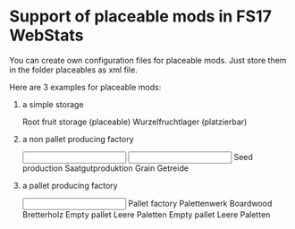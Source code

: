 # Support of placeable mods in FS17 WebStats

You can create own configuration files for placeable mods. Just store them in the folder placeables as xml file. 

Here are 3 examples for placeable mods:

1. a simple storage

	<?xml version="1.0" encoding="utf-8"?>
	<placeable>
		<MOD name="FS17_dogfaceRootStorage" version="1.0.0.1" author="Dogface" link="http://www.farming-simulator.com/mod.php?mod_id=72085"></MOD>
		<item className="HayLoftPlaceable" locationType="storage"/>
		<l10n>
			<text name="HayLoftPlaceable">
				<en>Root fruit storage (placeable)</en>
				<de>Wurzelfruchtlager (platzierbar)</de>
			</text>
		</l10n>
	</placeable>
	
2. a non pallet producing factory 

	<?xml version="1.0" encoding="utf-8"?>
	<placeable>
		<MOD name="FS17_FabrikScript_Saat_Prod" version="" author="" link=""></MOD>
		<item className="FabrikScript_Saat_Prod" locationType="FabrikScript" ProdPerHour="10000" showInProduction="true">
			<input name="grain" capacity="100000" factor="1" fillTypes="wheat maize barley rape" showInStorage="false" />
			<input name="fertilizer" capacity="100000" factor="0.3" fillTypes="fertilizer" showInStorage="false" />
			<output name="seeds" capacity="100000" factor="1" fillTypes="seeds" showInStorage="true" />
		</item>
		<l10n>
			<text name="FabrikScript_Saat_Prod">
				<en>Seed production</en>
				<de>Saatgutproduktion</de>
			</text>
			<text name="grain">
				<en>Grain</en>
				<de>Getreide</de>
			</text>
		</l10n>
	</placeable>

3. a pallet producing factory 

	<?xml version="1.0" encoding="utf-8"?>
	<placeable>
		<MOD name="FS17_FabrikScript_Paletten_Fabrik" version="" author="" link=""></MOD>
		<item className="FabrikScript_Paletten_Fabrik" locationType="FabrikScript" ProdPerHour="25000" showInProduction="true">
			<input name="boardwood" capacity="352000" factor="0.5" fillTypes="boardwood" showInStorage="false" />
			<output name="woodChips" capacity="150000" factor="0.25" fillType="woodChips" showInStorage="true" />
			<output name="emptypallet" capacity="5000" factor="1" fillType="emptypallet" palettArea="866.4 618.5 882.6 624.7" palettPlaces="22" showInStorage="false" />
		</item>
		<l10n>
			<text name="FabrikScript_Paletten_Fabrik">
				<en>Pallet factory</en>
				<de>Palettenwerk</de>
			</text>
			<text name="boardwood">
				<en>Boardwood</en>
				<de>Bretterholz</de>
			</text>
			<text name="emptypallet">
				<en>Empty pallet</en>
				<de>Leere Paletten</de>
			</text>
			<text name="palletPallet">
				<en>Empty pallet</en>
				<de>Leere Paletten</de>
			</text>
		</l10n>
	</placeable>

